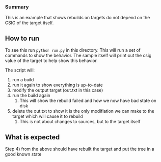 ### Summary
This is an example that shows rebuilds on targets do not depend on the CSIG of the target itself.

## How to run
To see this run `python run.py` in this directory. This will run a set of commands to show the behavior. The sample itself will print out the csig value of the target to help show this behavior.

The script will:
1) run a build
2) run it again to show everything is up-to-date
3) modify the output target (out.txt in this case)
4) run the build again
   1) This will show the rebuild failed and how we now have bad state on disk
5) delete the out.txt to show it is the only modifiation we can make to the target which will cause it to rebuild
   1) This is not about changes to sources, but to the target itself


## What is expected

Step 4) from the above should have rebuilt the target and put the tree in a good known state